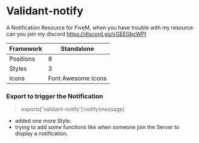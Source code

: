 # Validant-notify
A Notification Resource for FiveM, when you have trouble with my resource can you join my discord https://discord.gg/cGEEGbcWPf


|Framework|Standalone|
|---------|----------|
|Positions| 8        |
|Styles   | 3        |
|Icons    | Font Awesome Icons |

### Export to trigger the Notification
> exports['validant-notify']:notify(message)


- added one more Style.
- trying to add some functions like when someone join the Server to display a notification.